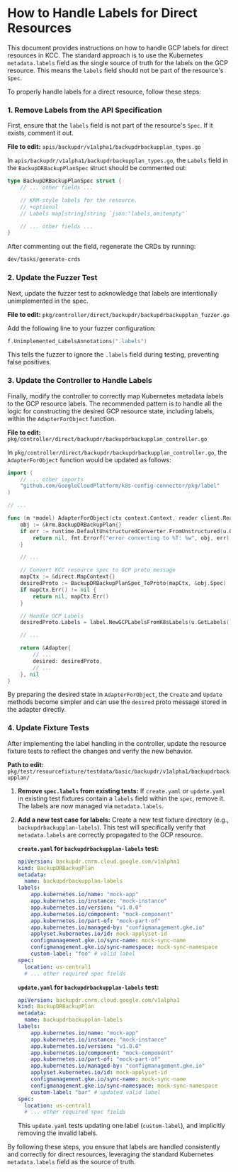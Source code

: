 # How to Handle Labels for Direct Resources

This document provides instructions on how to handle GCP labels for direct resources in KCC. The standard approach is to use the Kubernetes `metadata.labels` field as the single source of truth for the labels on the GCP resource. This means the `labels` field should not be part of the resource's `Spec`.

To properly handle labels for a direct resource, follow these steps:

### 1. Remove Labels from the API Specification

First, ensure that the `labels` field is not part of the resource's `Spec`. If it exists, comment it out.

**File to edit:** `apis/backupdr/v1alpha1/backupdrbackupplan_types.go`

In `apis/backupdr/v1alpha1/backupdrbackupplan_types.go`, the `Labels` field in the `BackupDRBackupPlanSpec` struct should be commented out:

```go
type BackupDRBackupPlanSpec struct {
    // ... other fields ...

    // KRM-style labels for the resource.
    // +optional
    // Labels map[string]string `json:"labels,omitempty"`

    // ... other fields ...
}
```

After commenting out the field, regenerate the CRDs by running:

```bash
dev/tasks/generate-crds
```

### 2. Update the Fuzzer Test

Next, update the fuzzer test to acknowledge that labels are intentionally unimplemented in the spec.

**File to edit:** `pkg/controller/direct/backupdr/backupdrbackupplan_fuzzer.go`

Add the following line to your fuzzer configuration:

```go
f.Unimplemented_LabelsAnnotations(".labels")
```

This tells the fuzzer to ignore the `.labels` field during testing, preventing false positives.

### 3. Update the Controller to Handle Labels

Finally, modify the controller to correctly map Kubernetes metadata labels to the GCP resource labels. The recommended pattern is to handle all the logic for constructing the desired GCP resource state, including labels, within the `AdapterForObject` function.

**File to edit:** `pkg/controller/direct/backupdr/backupdrbackupplan_controller.go`

In `pkg/controller/direct/backupdr/backupdrbackupplan_controller.go`, the `AdapterForObject` function would be updated as follows:

```go
import (
    // ... other imports
    "github.com/GoogleCloudPlatform/k8s-config-connector/pkg/label"
)

// ...

func (m *model) AdapterForObject(ctx context.Context, reader client.Reader, u *unstructured.Unstructured) (directbase.Adapter, error) {
    obj := &krm.BackupDRBackupPlan{}
    if err := runtime.DefaultUnstructuredConverter.FromUnstructured(u.Object, &obj); err != nil {
        return nil, fmt.Errorf("error converting to %T: %w", obj, err)
    }

    // ...

    // Convert KCC resource spec to GCP proto message
    mapCtx := &direct.MapContext{}
    desiredProto := BackupDRBackupPlanSpec_ToProto(mapCtx, &obj.Spec)
    if mapCtx.Err() != nil {
        return nil, mapCtx.Err()
    }

    // Handle GCP Labels
    desiredProto.Labels = label.NewGCPLabelsFromK8sLabels(u.GetLabels())

    // ...

    return &Adapter{
        // ...
        desired: desiredProto,
        // ...
    }, nil
}
```

By preparing the desired state in `AdapterForObject`, the `Create` and `Update` methods become simpler and can use the `desired` proto message stored in the adapter directly.

### 4. Update Fixture Tests

After implementing the label handling in the controller, update the resource fixture tests to reflect the changes and verify the new behavior.

**Path to edit:** `pkg/test/resourcefixture/testdata/basic/backupdr/v1alpha1/backupdrbackupplan/`

1.  **Remove `spec.labels` from existing tests:**
    If `create.yaml` or `update.yaml` in existing test fixtures contain a `labels` field within the `spec`, remove it. The labels are now managed via `metadata.labels`.

2.  **Add a new test case for labels:**
    Create a new test fixture directory (e.g., `backupdrbackupplan-labels`). This test will specifically verify that `metadata.labels` are correctly propagated to the GCP resource.

    **`create.yaml` for `backupdrbackupplan-labels` test:**
    ```yaml
    apiVersion: backupdr.cnrm.cloud.google.com/v1alpha1
    kind: BackupDRBackupPlan
    metadata:
      name: backupdrbackupplan-labels
    labels: 
        app.kubernetes.io/name: "mock-app"
        app.kubernetes.io/instance: "mock-instance"
        app.kubernetes.io/version: "v1.0.0"
        app.kubernetes.io/component: "mock-component"
        app.kubernetes.io/part-of: "mock-part-of"
        app.kubernetes.io/managed-by: "configmanagement.gke.io"
        applyset.kubernetes.io/id: mock-applyset-id
        configmanagement.gke.io/sync-name: mock-sync-name
        configmanagement.gke.io/sync-namespace: mock-sync-namespace
        custom-label: "foo" # valid label
    spec:
      location: us-central1
      # ... other required spec fields
    ```

    **`update.yaml` for `backupdrbackupplan-labels` test:**
    ```yaml
    apiVersion: backupdr.cnrm.cloud.google.com/v1alpha1
    kind: BackupDRBackupPlan
    metadata:
      name: backupdrbackupplan-labels
    labels: 
        app.kubernetes.io/name: "mock-app"
        app.kubernetes.io/instance: "mock-instance"
        app.kubernetes.io/version: "v1.0.0"
        app.kubernetes.io/component: "mock-component"
        app.kubernetes.io/part-of: "mock-part-of"
        app.kubernetes.io/managed-by: "configmanagement.gke.io"
        applyset.kubernetes.io/id: mock-applyset-id
        configmanagement.gke.io/sync-name: mock-sync-name
        configmanagement.gke.io/sync-namespace: mock-sync-namespace
        custom-label: "bar" # updated valid label
    spec:
      location: us-central1
      # ... other required spec fields
    ```
    This `update.yaml` tests updating one label (`custom-label`), and implicitly removing the invalid labels.

By following these steps, you ensure that labels are handled consistently and correctly for direct resources, leveraging the standard Kubernetes `metadata.labels` field as the source of truth.
